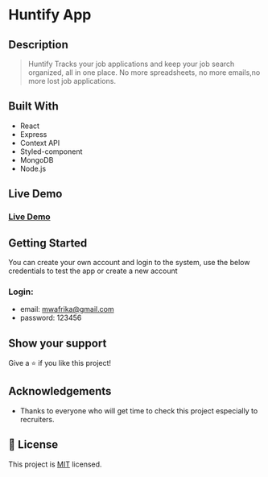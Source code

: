 # Huntify App

## Description

> Huntify Tracks your job applications and keep your job search organized, all in one place. No more spreadsheets, no more emails,no more lost job applications.

## Built With

- React
- Express
- Context API
- Styled-component
- MongoDB
- Node.js

## Live Demo

### [Live Demo](https://huntify-me.onrender.com)

## Getting Started

You can create your own account and login to the system, use the below credentials to test the app or create a new account

### Login:
   
   - email: mwafrika@gmail.com
   - password: 123456

## Show your support

Give a ⭐️ if you like this project!

## Acknowledgements

- Thanks to everyone who will get time to check this project especially to recruiters.

## 📝 License

This project is [MIT](./MIT.md) licensed.

